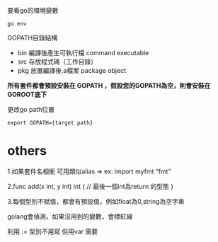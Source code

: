 要看go的環境變數
```
go env
```
GOPATH目錄結構
* bin
編譯後產生可執行檔 command executable
* src
存放程式碼（工作目錄） 
* pkg
放置編譯後.a檔案  package object

**所有套件都會預設安裝在 GOPATH ，假設您的GOPATH為空，則會安裝在 GOROOT底下**

更改go path位置
```
export GOPATH={target path}
```

# others

1.如果套件名相衝
可用類似alias => ex: import myfmt “fmt”

2.func add(x int, y int) int { // 最後一個int為return 的型態
}

3.每個型別不賦值，都會有預設值，例如float為0,string為空字串

golang會偵測，如果沒用到的變數，會標紅線

利用 := 型別不用寫
但用var 需要

